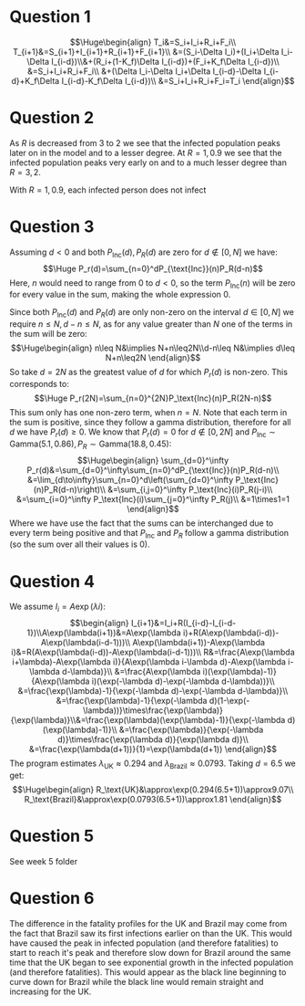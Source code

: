 
# Question 1
$$\Huge\begin{align}
T_i&=S_i+I_i+R_i+F_i\\
T_{i+1}&=S_{i+1}+I_{i+1}+R_{i+1}+F_{i+1}\\
&=(S_i-\Delta I_i)+(I_i+\Delta I_i-\Delta I_{i-d})\\&+(R_i+(1-K_f)\Delta I_{i-d})+(F_i+K_f\Delta I_{i-d})\\
&=S_i+I_i+R_i+F_i\\
&+(\Delta I_i-\Delta I_i+\Delta I_{i-d}-\Delta I_{i-d}+K_f\Delta I_{i-d}-K_f\Delta I_{i-d})\\
&=S_i+I_i+R_i+F_i=T_i
\end{align}$$
# Question 2

As $R$ is decreased from $3$ to $2$ we see that the infected population peaks later on in the model and to a lesser degree. At $R=1,0.9$ we see that the infected population peaks very early on and to a much lesser degree than $R=3,2$.

With $R=1,0.9$, each infected person does not infect 

# Question 3

Assuming $d<0$ and both $P_{\text{Inc}}(d),P_{R}(d)$ are zero for $d\notin[0,N]$ we have:$$\Huge P_r(d)=\sum_{n=0}^dP_{\text{Inc}}(n)P_R(d-n)$$Here, $n$ would need to range from $0$ to $d<0$, so the term $P_\text{Inc}(n)$ will be zero for every value in the sum, making the whole expression $0$. 

Since both $P_\text{Inc}(d)$ and $P_R(d)$ are only non-zero on the interval $d\in[0,N]$ we require $n\leq N,d-n\leq N$, as for any value greater than $N$ one of the terms in the sum will be zero:$$\Huge\begin{align}
n\leq N&\implies N+n\leq2N\\d-n\leq N&\implies d\leq N+n\leq2N
\end{align}$$So take $d=2N$ as the greatest value of $d$ for which $P_r(d)$ is non-zero. This corresponds to:$$\Huge P_r(2N)=\sum_{n=0}^{2N}P_\text{Inc}(n)P_R(2N-n)$$This sum only has one non-zero term, when $n=N$. Note that each term in the sum is positive, since they follow a gamma distribution, therefore for all $d$ we have $P_r(d)\geq0$. We know that $P_r(d)=0$ for $d\notin[0,2N]$ and $P_\text{Inc}\sim\text{Gamma}(5.1,0.86),P_R\sim\text{Gamma}(18.8,0.45)$:$$\Huge\begin{align}
\sum_{d=0}^\infty P_r(d)&=\sum_{d=0}^\infty\sum_{n=0}^dP_{\text{Inc}}(n)P_R(d-n)\\
&=\lim_{d\to\infty}\sum_{n=0}^d\left(\sum_{d=0}^\infty P_\text{Inc}(n)P_R(d-n)\right)\\
&=\sum_{i,j=0}^\infty P_\text{Inc}(i)P_R(j-i)\\
&=\sum_{i=0}^\infty P_\text{Inc}(i)\sum_{j=0}^\infty P_R(j)\\
&=1\times1=1
\end{align}$$Where we have use the fact that the sums can be interchanged due to every term being positive and that $P_\text{Inc}$ and $P_R$ follow a gamma distribution (so the sum over all their values is 0).

# Question 4

We assume $I_i=A\exp(\lambda i)$:
$$\begin{align}
I_{i+1}&=I_i+R(I_{i-d}-I_{i-d-1})\\A\exp(\lambda(i+1))&=A\exp(\lambda i)+R(A\exp(\lambda(i-d))-A\exp(\lambda(i-d-1)))\\
A\exp(\lambda(i+1))-A\exp(\lambda i)&=R(A\exp(\lambda(i-d))-A\exp(\lambda(i-d-1)))\\
R&=\frac{A\exp(\lambda i+\lambda)-A\exp(\lambda i)}{A\exp(\lambda i-\lambda d)-A\exp(\lambda i-\lambda d-\lambda)}\\
&=\frac{A\exp(\lambda i)(\exp(\lambda)-1)}{A\exp(\lambda i)(\exp(-\lambda d)-\exp(-\lambda d-\lambda))}\\
&=\frac{\exp(\lambda)-1}{\exp(-\lambda d)-\exp(-\lambda d-\lambda)}\\
&=\frac{\exp(\lambda)-1}{\exp(-\lambda d)(1-\exp(-\lambda))}\times\frac{\exp(\lambda)}{\exp(\lambda)}\\&=\frac{\exp(\lambda)(\exp(\lambda)-1)}{\exp(-\lambda d)(\exp(\lambda)-1)}\\
&=\frac{\exp(\lambda)}{\exp(-\lambda d)}\times\frac{\exp(\lambda d)}{\exp(\lambda d)}\\
&=\frac{\exp(\lambda(d+1))}{1}=\exp(\lambda(d+1))
\end{align}$$
The program estimates $\lambda_\text{UK}\approx0.294$ and $\lambda_\text{Brazil}\approx0.0793$. Taking $d=6.5$ we get:$$\Huge\begin{align}
R_\text{UK}&\approx\exp(0.294(6.5+1))\approx9.07\\
R_\text{Brazil}&\approx\exp(0.0793(6.5+1))\approx1.81
\end{align}$$
# Question 5

See week 5 folder

# Question 6

The difference in the fatality profiles for the UK and Brazil may come from the fact that Brazil saw its first infections earlier on than the UK. This would have caused the peak in infected population (and therefore fatalities) to start to reach it's peak and therefore slow down for Brazil around the same time that the UK began to see exponential growth in the infected population (and therefore fatalities). This would appear as the black line beginning to curve down for Brazil while the black line would remain straight and increasing for the UK.
